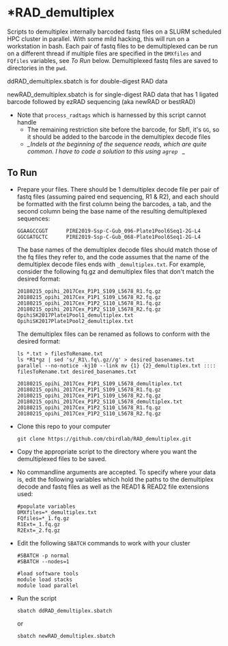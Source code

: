 # *RAD_demultiplex

Scripts to demultiplex internally barcoded fastq files on a SLURM scheduled HPC cluster in parallel.  With some mild hacking, this will run on a workstation in bash.  Each pair of fastq files to be demultiplexed can be run on a different thread if multiple files are specified in the `DMXfiles` and `FQfiles` variables, see *To Run* below. Demultiplexed fastq files are saved to directories in the `pwd`.

ddRAD_demultiplex.sbatch is for double-digest RAD data

newRAD_demultiplex.sbatch is for single-digest RAD data that has 1 ligated barcode followed by ezRAD sequencing (aka newRAD or bestRAD)
* Note that `process_radtags` which is harnessed by this script cannot handle
  * The remaining restriction site before the barcode, for SbfI, it's `GG`, so it should be added to the barcode in the demultiplex decode files
  * *_Indels at the beginning of the sequence reads, which are quite common. I have to code a solution to this using `agrep ` _*

## To Run

* Prepare your files.  There should be 1 demultiplex decode file per pair of fastq files (assuming paired end sequencing, R1 & R2), and each should be formatted with the first column being the barcodes, a tab, and the second column being the base name of the resulting demultiplexed sequences:
  
  ```
  GGAAGCCGGT      PIRE2019-Ssp-C-Gub_096-Plate1Pool6Seq1-2G-L4
  GGCGATGCTC      PIRE2019-Ssp-C-Gub_068-Plate1Pool6Seq1-2G-L4
  ```
  
  The base names of the demultiplex decode files should match those of the fq files they refer to, and the code assumes that the name of the   demultiplex decode files ends with `_demultiplex.txt`.  For example, consider the following fq.gz and demultiplex files that don't match the desired format:
  
  ```
  20180215_opihi_2017Cex_P1P1_S109_L5678_R1.fq.gz
  20180215_opihi_2017Cex_P1P1_S109_L5678_R2.fq.gz
  20180215_opihi_2017Cex_P1P2_S110_L5678_R1.fq.gz
  20180215_opihi_2017Cex_P1P2_S110_L5678_R2.fq.gz
  OpihiSK2017Plate1Pool1_demultiplex.txt
  OpihiSK2017Plate1Pool2_demultiplex.txt
  ```
  
  The demultiplex files can be renamed as follows to conform with the desired format:
  
  ```
  ls *.txt > filesToRename.txt
  ls *R1*gz | sed 's/_R1\.fq\.gz//g' > desired_basenames.txt
  parallel --no-notice -kj10 --link mv {1} {2}_demultiplex.txt :::: filesToRename.txt desired_basenames.txt
  ```
  
  ```
  20180215_opihi_2017Cex_P1P1_S109_L5678_demultiplex.txt
  20180215_opihi_2017Cex_P1P1_S109_L5678_R1.fq.gz
  20180215_opihi_2017Cex_P1P1_S109_L5678_R2.fq.gz
  20180215_opihi_2017Cex_P1P2_S110_L5678_demultiplex.txt
  20180215_opihi_2017Cex_P1P2_S110_L5678_R1.fq.gz
  20180215_opihi_2017Cex_P1P2_S110_L5678_R2.fq.gz
  ```

* Clone this repo to your computer
  ```
  git clone https://github.com/cbirdlab/RAD_demultiplex.git
  ```

* Copy the appropriate script to the directory where you want the demultiplexed files to be saved.

* No commandline arguments are accepted.  To specify where your data is, edit the following variables which hold the paths to the demultiplex decode and fastq files as well as the READ1 & READ2 file extensions used:
  ```
  #populate variables
  DMXfiles=*_demultiplex.txt
  FQfiles=*_1.fq.gz
  R1Ext=_1.fq.gz
  R2Ext=_2.fq.gz
  ```

* Edit the following `SBATCH` commands to work with your cluster
  ```
  #SBATCH -p normal
  #SBATCH --nodes=1

  #load software tools
  module load stacks
  module load parallel
  ```

* Run the script
  ```
  sbatch ddRAD_demultiplex.sbatch
  ```
  or
  ```
  sbatch newRAD_demultiplex.sbatch
  ```
